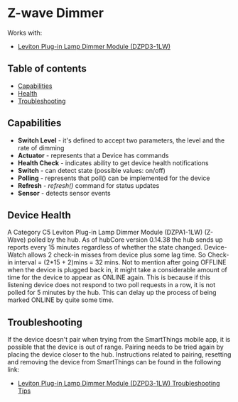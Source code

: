 # Z-wave Dimmer



Works with: 

* [Leviton Plug-in Lamp Dimmer Module (DZPD3-1LW)](http://www.leviton.com/OA_HTML/ProductDetail.jsp?partnumber=DZPD3-1LW)

## Table of contents

* [Capabilities](#capabilities)
* [Health](#device-health)
* [Troubleshooting](#troubleshooting)

## Capabilities

* **Switch Level** - it's defined to accept two parameters, the level and the rate of dimming
* **Actuator** - represents that a Device has commands
* **Health Check** - indicates ability to get device health notifications
* **Switch** - can detect state (possible values: on/off)
* **Polling** - represents that poll() can be implemented for the device
* **Refresh** - _refresh()_ command for status updates
* **Sensor** - detects sensor events

## Device Health

A Category C5 Leviton Plug-in Lamp Dimmer Module (DZPA1-1LW) (Z-Wave) polled by the hub.
As of hubCore version 0.14.38 the hub sends up reports every 15 minutes regardless of whether the state changed.
Device-Watch allows 2 check-in misses from device plus some lag time. So Check-in interval = (2*15 + 2)mins = 32 mins.
Not to mention after going OFFLINE when the device is plugged back in, it might take a considerable amount of time for
the device to appear as ONLINE again. This is because if this listening device does not respond to two poll requests in a row,
it is not polled for 5 minutes by the hub. This can delay up the process of being marked ONLINE by quite some time.

## Troubleshooting

If the device doesn't pair when trying from the SmartThings mobile app, it is possible that the device is out of range.
Pairing needs to be tried again by placing the device closer to the hub.
Instructions related to pairing, resetting and removing the device from SmartThings can be found in the following link:
* [Leviton Plug-in Lamp Dimmer Module (DZPD3-1LW) Troubleshooting Tips](https://support.smartthings.com/hc/en-us/articles/206171053-How-to-connect-Leviton-Z-Wave-devices)